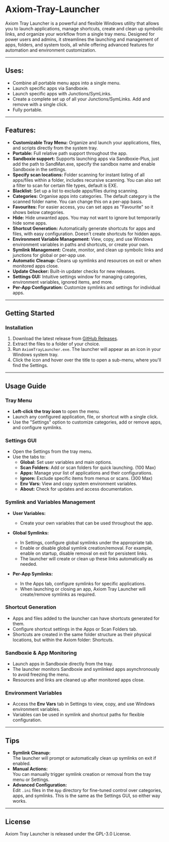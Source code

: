 # Axiom-Tray-Launcher
Axiom Tray Launcher is a powerful and flexible Windows utility that allows you to launch applications, manage shortcuts, create and clean up symbolic links, and organize your workflow from a single tray menu. Designed for power users and admins, it streamlines the launching and management of apps, folders, and system tools, all while offering advanced features for automation and environment customization.

---

## Uses:
- Combine all portable menu apps into a single menu.
- Launch specific apps via Sandboxie.
- Launch specific apps with Junctions/SymLinks.
- Create a complete set up of all your Junctions/SymLinks. Add and remove with a single click.
- Fully portable.

---

## Features:
- **Customizable Tray Menu:** Organize and launch your applications, files, and scripts directly from the system tray.
- **Portable:** Full relative path support throughout the app.
- **Sandboxie support:** Supports launching apps via Sandboxie-Plus, just add the path to SandMan.exe, specify the sandbox name and enable Sandboxie in the settings.
- **Specify scan locations:** Folder scanning for instant listing of all apps/files within a folder, includes recursive scanning. You can also set a filter to scan for certain file types, default is EXE.
- **Blacklist:** Set up a list to exclude apps/files during scanning.
- **Categories:** Organise apps into categories. The default category is the scanned folder name. You can change this on a per-app basis.
- **Favourites:** For easier access, you can set apps as "Favourite" so it shows below categories.
- **Hide:** Hide unwanted apps. You may not want to ignore but temporarily hide some apps.
- **Shortcut Generation:** Automatically generate shortcuts for apps and files, with easy configuration. Doesn't create shortcuts for hidden apps.
- **Environment Variable Management:** View, copy, and use Windows environment variables in paths and shortcuts, or create your own.
- **Symlink Management:** Create, monitor, and clean up symbolic links and junctions for global or per-app use.
- **Automatic Cleanup:** Cleans up symlinks and resources on exit or when monitored apps close.
- **Update Checker:** Built-in updater checks for new releases.
- **Settings GUI:** Intuitive settings window for managing categories, environment variables, ignored items, and more.
- **Per-App Configuration:** Customize symlinks and settings for individual apps.

---

## Getting Started

### Installation
1. Download the latest release from [GitHub Releases](https://github.com/sl2365/Axiom-Tray-Launcher/releases).
2. Extract the files to a folder of your choice.
3. Run `AxiomTrayLauncher.exe`. The launcher will appear as an icon in your Windows system tray.
4. Click the icon and hover over the title to open a sub-menu, where you'll find the Settings.

---

## Usage Guide

### Tray Menu

- **Left-click the tray icon** to open the menu.
- Launch any configured application, file, or shortcut with a single click.
- Use the "Settings" option to customize categories, add or remove apps, and configure symlinks.

### Settings GUI

- Open the Settings from the tray menu.
- Use the tabs to:
  - **Global:** Set user variables and main options.
  - **Scan Folders:** Add or scan folders for quick launching. (100 Max)
  - **Apps:** Manage your list of applications and their configurations.
  - **Ignore:** Exclude specific items from menus or scans. (300 Max)
  - **Env Vars:** View and copy system environment variables.
  - **About:** Check for updates and access documentation.

### Symlink and Variables Management

- **User Variables:**
  - Create your own variables that can be used throughout the app.

- **Global Symlinks:**  
  - In Settings, configure global symlinks under the appropriate tab.
  - Enable or disable global symlink creation/removal. For example, enable on startup, disable removal on exit for persistent links.
  - The launcher will create or clean up these links automatically as needed.

- **Per-App Symlinks:**  
  - In the Apps tab, configure symlinks for specific applications.
  - When launching or closing an app, Axiom Tray Launcher will create/remove symlinks as required.

### Shortcut Generation

- Apps and files added to the launcher can have shortcuts generated for them.
- Configure shortcut settings in the Apps or Scan Folders tab.
- Shortcuts are created in the same folder structure as their physical locations, but within the Axiom folder: Shortcuts.

### Sandboxie & App Monitoring

- Launch apps in Sandboxie directly from the tray.
- The launcher monitors Sandboxie and symlinked apps asynchronously to avoid freezing the menu.
- Resources and links are cleaned up after monitored apps close.

### Environment Variables

- Access the **Env Vars** tab in Settings to view, copy, and use Windows environment variables.
- Variables can be used in symlink and shortcut paths for flexible configuration.

---

## Tips

- **Symlink Cleanup:**  
  The launcher will prompt or automatically clean up symlinks on exit if enabled.
- **Manual Actions:**  
  You can manually trigger symlink creation or removal from the tray menu or Settings.
- **Advanced Configuration:**  
  Edit `.ini` files in the `App` directory for fine-tuned control over categories, apps, and symlinks. This is the same as the Settings GUI, so either way works.

---

## License

Axiom Tray Launcher is released under the GPL-3.0 License.
